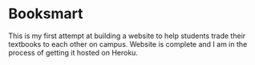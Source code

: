 # Booksmart
This is my first attempt at building a website to help students trade their textbooks to each other on campus. Website is complete and I am in the process of getting it hosted on Heroku.

